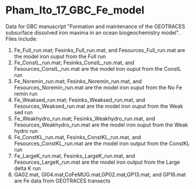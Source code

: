 # Pham_Ito_17_GBC_Fe_model
Data for GBC manuscript "Formation and maintenance of the GEOTRACES subsurface dissolved iron maxima in an ocean biogeochemistry model".
Files include:
1. Fe_Full_run.mat; Fesinks_Full_run.mat, and Fesources_Full_run.mat are the model iron ouput from the Full run
2. Fe_ConstL_run.mat; Fesinks_ConstL_run.mat, and Fesources_ConstL_run.mat are the model iron ouput from the ConstL run
3. Fe_Noremin_run.mat; Fesinks_Noremin_run.mat, and Fesources_Noremin_run.mat are the model iron ouput from the No Fe remin run
4. Fe_Weaksed_run.mat; Fesinks_Weaksed_run.mat, and Fesources_Weaksed_run.mat are the model iron ouput from the Weak sed run
5. Fe_Weakhydro_run.mat; Fesinks_Weakhydro_run.mat, and Fesources_Weakhydro_run.mat are the model iron ouput from the Weak hydro run
6. Fe_ConstKL_run.mat, Fesinks_ConstKL_run.mat, and Fesources_ConstKL_run.mat are the model iron output from the ConstKL run
7. Fe_LargeK_run.mat, Fesinks_LargeK_run.mat, and Fesources_LargeK_run.mat are the model iron output from the Large delta K run
8. GA02.mat, GI04.mat,CoFeMUG.mat,GP02.mat,GP13.mat, and GP16.mat are Fe data from GEOTRACES transects
